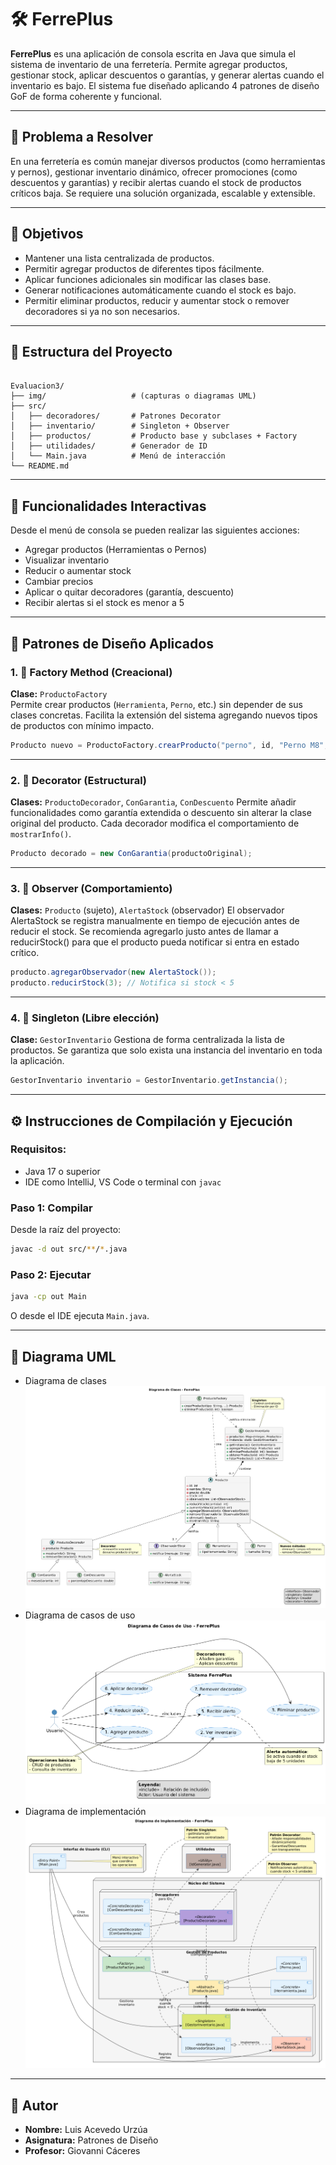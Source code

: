 # 🛠️ FerrePlus

**FerrePlus** es una aplicación de consola escrita en Java que simula el sistema de inventario de una ferretería. Permite agregar productos, gestionar stock, aplicar descuentos o garantías, y generar alertas cuando el inventario es bajo. El sistema fue diseñado aplicando 4 patrones de diseño GoF de forma coherente y funcional.

---

## 📌 Problema a Resolver

En una ferretería es común manejar diversos productos (como herramientas y pernos), gestionar inventario dinámico, ofrecer promociones (como descuentos y garantías) y recibir alertas cuando el stock de productos críticos baja. Se requiere una solución organizada, escalable y extensible.

---

## 🎯 Objetivos

- Mantener una lista centralizada de productos.
- Permitir agregar productos de diferentes tipos fácilmente.
- Aplicar funciones adicionales sin modificar las clases base.
- Generar notificaciones automáticamente cuando el stock es bajo.
- Permitir eliminar productos, reducir y aumentar stock o remover decoradores si ya no son necesarios.
---

## 🧱 Estructura del Proyecto

```

Evaluacion3/
├── img/                   # (capturas o diagramas UML)
├── src/
│   ├── decoradores/       # Patrones Decorator
│   ├── inventario/        # Singleton + Observer
│   ├── productos/         # Producto base y subclases + Factory
│   ├── utilidades/        # Generador de ID
│   └── Main.java          # Menú de interacción
└── README.md

````
---

## 🔧 Funcionalidades Interactivas
Desde el menú de consola se pueden realizar las siguientes acciones:

- Agregar productos (Herramientas o Pernos)
- Visualizar inventario
- Reducir o aumentar stock
- Cambiar precios
- Aplicar o quitar decoradores (garantía, descuento)
- Recibir alertas si el stock es menor a 5
---

## 🧩 Patrones de Diseño Aplicados

### 1. 🔨 Factory Method (Creacional)
**Clase:** `ProductoFactory`  
Permite crear productos (`Herramienta`, `Perno`, etc.) sin depender de sus clases concretas. Facilita la extensión del sistema agregando nuevos tipos de productos con mínimo impacto.

```java
Producto nuevo = ProductoFactory.crearProducto("perno", id, "Perno M8", 300, 50);
````

---

### 2. 🧱 Decorator (Estructural)

**Clases:** `ProductoDecorador`, `ConGarantia`, `ConDescuento`
Permite añadir funcionalidades como garantía extendida o descuento sin alterar la clase original del producto. Cada decorador modifica el comportamiento de `mostrarInfo()`.

```java
Producto decorado = new ConGarantia(productoOriginal);
```

---

### 3. 🔁 Observer (Comportamiento)

**Clases:** `Producto` (sujeto), `AlertaStock` (observador)
El observador AlertaStock se registra manualmente en tiempo de ejecución antes de reducir el stock. Se recomienda agregarlo justo antes de llamar a reducirStock() para que el producto pueda notificar si entra en estado crítico.

```java
producto.agregarObservador(new AlertaStock());
producto.reducirStock(3); // Notifica si stock < 5
```

---

### 4. 👑 Singleton (Libre elección)

**Clase:** `GestorInventario`
Gestiona de forma centralizada la lista de productos. Se garantiza que solo exista una instancia del inventario en toda la aplicación.

```java
GestorInventario inventario = GestorInventario.getInstancia();
```

---

## ⚙️ Instrucciones de Compilación y Ejecución

### Requisitos:

* Java 17 o superior
* IDE como IntelliJ, VS Code o terminal con `javac`

### Paso 1: Compilar

Desde la raíz del proyecto:

```bash
javac -d out src/**/*.java
```

### Paso 2: Ejecutar

```bash
java -cp out Main
```

O desde el IDE ejecuta `Main.java`.

---

## 📸 Diagrama UML

* Diagrama de clases
![Diagrama de clases](img/diagrama_clase.png)
* Diagrama de casos de uso
![Diagrama de caso de uso](img/caso_de_uso.png)
* Diagrama de implementación
![Diagrama de implementación](img/diagrama_implementacion.png)
---

## 🙋 Autor

* **Nombre:** Luis Acevedo Urzúa
* **Asignatura:** Patrones de Diseño
* **Profesor:** Giovanni Cáceres
